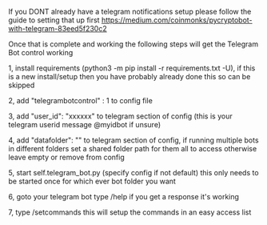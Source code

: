 If you DONT already have a telegram notifications setup please follow the guide to setting that up first
https://medium.com/coinmonks/pycryptobot-with-telegram-83eed5f230c2

Once that is complete and working the following steps will get the Telegram Bot control working

1, install requirements (python3 -m pip install -r requirements.txt -U), if this is a new install/setup then you have probably already done this so can be skipped

2, add "telegrambotcontrol" : 1 to config file

3, add "user_id":  "xxxxxx" to telegram section of config (this is your telegram userid message @myidbot if unsure)

4, add "datafolder": "" to telegram section of config, if running multiple bots in different folders set a shared folder path for them all to access otherwise leave empty or remove from config

5, start self.telegram_bot.py (specify config if not default) this only needs to be started once for which ever bot folder you want

6, goto your telegram bot type /help if you get a response it's working

7, type /setcommands this will setup the commands in an easy access list